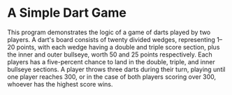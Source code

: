 <h1>A Simple Dart Game</h1>

<p>This program demonstrates the logic of a game of darts played by two players. A dart's board consists of twenty divided wedges, representing 1–20 points, with each wedge having a double and triple score section, plus the inner and outer bullseye, worth 50 and 25 points respectively. Each players has a five-percent chance to land in the double, triple, and inner bullseye sections. A player throws three darts during their turn, playing until one player reaches 300, or in the case of both players scoring over 300, whoever has the highest score wins.</p>
